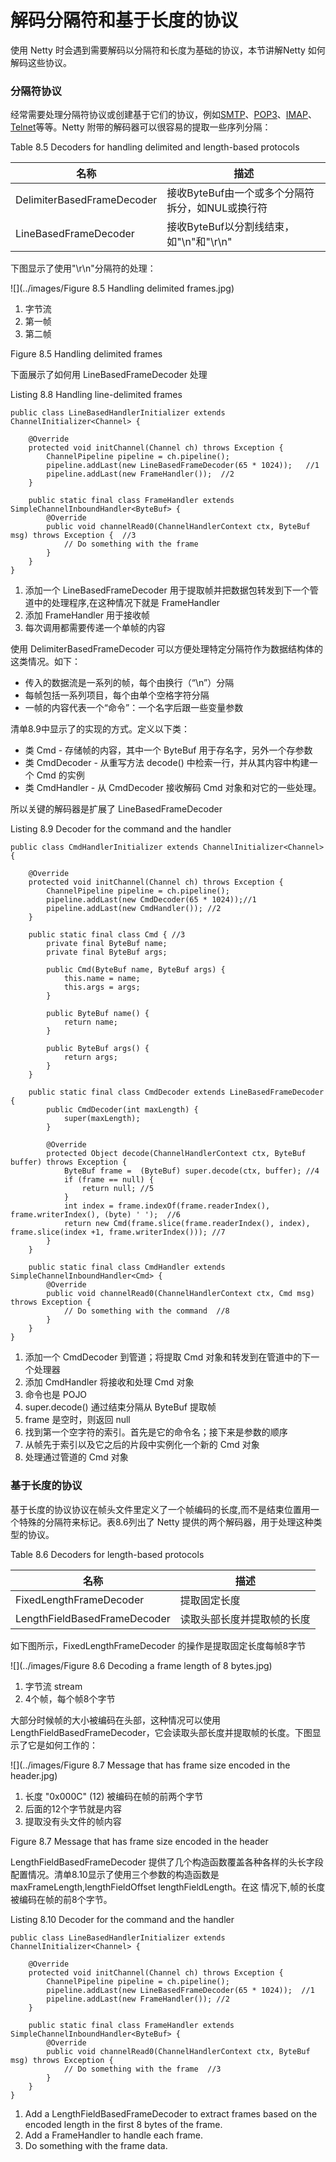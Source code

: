 解码分隔符和基于长度的协议
====

使用 Netty 时会遇到需要解码以分隔符和长度为基础的协议，本节讲解Netty 如何解码这些协议。

### 分隔符协议
        
经常需要处理分隔符协议或创建基于它们的协议，例如[SMTP](http://www.ietf.org/rfc/rfc2821.txt)、[POP3](http://www.ietf.org/rfc/rfc1939.txt)、[IMAP](http://tools.ietf.org/html/rfc3501)、[Telnet](http://tools.ietf.org/search/rfc854)等等。Netty 附带的解码器可以很容易的提取一些序列分隔：

Table 8.5 Decoders for handling delimited and length-based protocols

名称 | 描述
-----|----
DelimiterBasedFrameDecoder | 接收ByteBuf由一个或多个分隔符拆分，如NUL或换行符
LineBasedFrameDecoder| 接收ByteBuf以分割线结束，如"\n"和"\r\n"

下图显示了使用"\r\n"分隔符的处理：

![](../images/Figure 8.5 Handling delimited frames.jpg)

1. 字节流
2. 第一帧
3. 第二帧

Figure 8.5 Handling delimited frames

下面展示了如何用 LineBasedFrameDecoder 处理

Listing 8.8 Handling line-delimited frames
    
    public class LineBasedHandlerInitializer extends ChannelInitializer<Channel> {
    
        @Override
        protected void initChannel(Channel ch) throws Exception {
            ChannelPipeline pipeline = ch.pipeline();
            pipeline.addLast(new LineBasedFrameDecoder(65 * 1024));   //1
            pipeline.addLast(new FrameHandler());  //2
        }
    
        public static final class FrameHandler extends SimpleChannelInboundHandler<ByteBuf> {
            @Override
            public void channelRead0(ChannelHandlerContext ctx, ByteBuf msg) throws Exception {  //3
                // Do something with the frame
            }
        }
    }

1. 添加一个 LineBasedFrameDecoder 用于提取帧并把数据包转发到下一个管道中的处理程序,在这种情况下就是 FrameHandler  
2. 添加 FrameHandler 用于接收帧
3. 每次调用都需要传递一个单帧的内容

使用 DelimiterBasedFrameDecoder 可以方便处理特定分隔符作为数据结构体的这类情况。如下：

* 传入的数据流是一系列的帧，每个由换行（“\n”）分隔
* 每帧包括一系列项目，每个由单个空格字符分隔
* 一帧的内容代表一个“命令”：一个名字后跟一些变量参数

清单8.9中显示了的实现的方式。定义以下类：

* 类 Cmd - 存储帧的内容，其中一个 ByteBuf 用于存名字，另外一个存参数
* 类 CmdDecoder - 从重写方法 decode() 中检索一行，并从其内容中构建一个 Cmd 的实例
* 类 CmdHandler - 从 CmdDecoder 接收解码 Cmd 对象和对它的一些处理。

所以关键的解码器是扩展了 LineBasedFrameDecoder

Listing 8.9 Decoder for the command and the handler

	public class CmdHandlerInitializer extends ChannelInitializer<Channel> {
	
	    @Override
	    protected void initChannel(Channel ch) throws Exception {
	        ChannelPipeline pipeline = ch.pipeline();
	        pipeline.addLast(new CmdDecoder(65 * 1024));//1
	        pipeline.addLast(new CmdHandler()); //2
	    }
	
	    public static final class Cmd { //3
	        private final ByteBuf name;
	        private final ByteBuf args;
	
	        public Cmd(ByteBuf name, ByteBuf args) {
	            this.name = name;
	            this.args = args;
	        }
	
	        public ByteBuf name() {
	            return name;
	        }
	
	        public ByteBuf args() {
	            return args;
	        }
	    }
	
	    public static final class CmdDecoder extends LineBasedFrameDecoder {
	        public CmdDecoder(int maxLength) {
	            super(maxLength);
	        }
	
	        @Override
	        protected Object decode(ChannelHandlerContext ctx, ByteBuf buffer) throws Exception {
	            ByteBuf frame =  (ByteBuf) super.decode(ctx, buffer); //4
	            if (frame == null) {
	                return null; //5
	            }
	            int index = frame.indexOf(frame.readerIndex(), frame.writerIndex(), (byte) ' ');  //6
	            return new Cmd(frame.slice(frame.readerIndex(), index), frame.slice(index +1, frame.writerIndex())); //7
	        }
	    }
	
	    public static final class CmdHandler extends SimpleChannelInboundHandler<Cmd> {
	        @Override
	        public void channelRead0(ChannelHandlerContext ctx, Cmd msg) throws Exception {
	            // Do something with the command  //8
	        }
	    }
	}

1. 添加一个 CmdDecoder 到管道；将提取 Cmd 对象和转发到在管道中的下一个处理器
2. 添加 CmdHandler 将接收和处理 Cmd 对象
3. 命令也是 POJO
4. super.decode() 通过结束分隔从 ByteBuf 提取帧
5. frame 是空时，则返回 null
6. 找到第一个空字符的索引。首先是它的命令名；接下来是参数的顺序
7. 从帧先于索引以及它之后的片段中实例化一个新的 Cmd 对象
8. 处理通过管道的 Cmd 对象

### 基于长度的协议

基于长度的协议协议在帧头文件里定义了一个帧编码的长度,而不是结束位置用一个特殊的分隔符来标记。表8.6列出了 Netty 提供的两个解码器，用于处理这种类型的协议。

Table 8.6 Decoders for length-based protocols

名称 | 描述
-----|----
FixedLengthFrameDecoder | 提取固定长度
LengthFieldBasedFrameDecoder | 读取头部长度并提取帧的长度

如下图所示，FixedLengthFrameDecoder 的操作是提取固定长度每帧8字节

![](../images/Figure 8.6 Decoding a frame length of 8 bytes.jpg)

1. 字节流 stream
2. 4个帧，每个帧8个字节

大部分时候帧的大小被编码在头部，这种情况可以使用LengthFieldBasedFrameDecoder，它会读取头部长度并提取帧的长度。下图显示了它是如何工作的：

![](../images/Figure 8.7 Message that has frame size encoded in the header.jpg)

1. 长度 "0x000C" (12) 被编码在帧的前两个字节
2. 后面的12个字节就是内容
3. 提取没有头文件的帧内容

Figure 8.7 Message that has frame size encoded in the header

LengthFieldBasedFrameDecoder 提供了几个构造函数覆盖各种各样的头长字段配置情况。清单8.10显示了使用三个参数的构造函数是maxFrameLength,lengthFieldOffset lengthFieldLength。在这
情况下,帧的长度被编码在帧的前8个字节。

Listing 8.10 Decoder for the command and the handler

	public class LineBasedHandlerInitializer extends ChannelInitializer<Channel> {
	
	    @Override
	    protected void initChannel(Channel ch) throws Exception {
	        ChannelPipeline pipeline = ch.pipeline();
	        pipeline.addLast(new LineBasedFrameDecoder(65 * 1024));  //1
	        pipeline.addLast(new FrameHandler()); //2
	    }
	
	    public static final class FrameHandler extends SimpleChannelInboundHandler<ByteBuf> {
	        @Override
	        public void channelRead0(ChannelHandlerContext ctx, ByteBuf msg) throws Exception {
	            // Do something with the frame  //3
	        }
	    }
	}

1. Add a LengthFieldBasedFrameDecoder to extract frames based on the encoded length in the first 8
bytes of the frame.
2. Add a FrameHandler to handle each frame.
3. Do something with the frame data.

